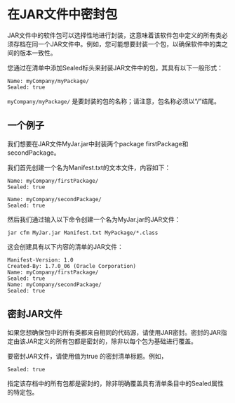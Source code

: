# 在JAR文件中密封包
JAR文件中的软件包可以选择性地进行封装，这意味着该软件包中定义的所有类必须存档在同一个JAR文件中。例如，您可能想要封装一个包，以确保软件中的类之间的版本一致性。

您通过在清单中添加Sealed标头来封装JAR文件中的包，其具有以下一般形式：

```
Name: myCompany/myPackage/
Sealed: true
```
`myCompany/myPackage/` 是要封装的包的名称；请注意，包名称必须以“/”结尾。

## 一个例子

我们想要在JAR文件MyJar.jar中封装两个package firstPackage和secondPackage。

我们首先创建一个名为Manifest.txt的文本文件，内容如下：

```
Name: myCompany/firstPackage/
Sealed: true

Name: myCompany/secondPackage/
Sealed: true
```

然后我们通过输入以下命令创建一个名为MyJar.jar的JAR文件：

```
jar cfm MyJar.jar Manifest.txt MyPackage/*.class
```

这会创建具有以下内容的清单的JAR文件：

```
Manifest-Version: 1.0
Created-By: 1.7.0_06 (Oracle Corporation)
Name: myCompany/firstPackage/
Sealed: true
Name: myCompany/secondPackage/
Sealed: true
```

## 密封JAR文件

如果您想确保包中的所有类都来自相同的代码源，请使用JAR密封。密封的JAR指定由该JAR定义的所有包都是密封的，除非以每个包为基础进行覆盖。

要密封JAR文件，请使用值为true 的密封清单标题。例如，
```
Sealed: true
```

指定该存档中的所有包都是密封的，除非明确覆盖具有清单条目中的Sealed属性的特定包。
